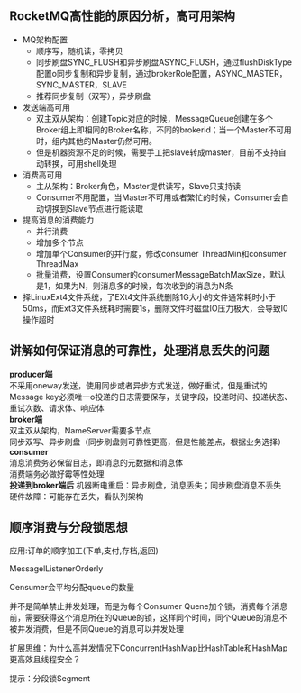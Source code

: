 ## RocketMQ高性能的原因分析，高可用架构
+ MQ架构配置
    + 顺序写，随机读，零拷贝
    + 同步刷盘SYNC_FLUSH和异步刷盘ASYNC_FLUSH，通过flushDiskType配置o同步复制和异步复制，通过brokerRole配置，ASYNC_MASTER，SYNC_MASTER，SLAVE
    + 推荐同步复制（双写），异步刷盘
+ 发送端高可用
  + 双主双从架构：创建Topic对应的时候，MessageQueue创建在多个Broker组上即相同的Broker名称，不同的brokerid；当一个Master不可用时，组内其他的Master仍然可用。
  + 但是机器资源不足的时候，需要手工把slave转成master，目前不支持自动转换，可用shell处理
+ 消费高可用
  + 主从架构：Broker角色，Master提供读写，Slave只支持读
  + Consumer不用配置，当Master不可用或者繁忙的时候，Consumer会自动切换到Slave节点进行能读取
+ 提高消息的消费能力
  + 并行消费
  + 增加多个节点
  + 增加单个Consumer的并行度，修改consumer ThreadMin和consumer ThreadMax
  + 批量消费，设置Consumer的consumerMessageBatchMaxSize，默认是1，如果为N，则消息多的时候，每次收到的消息为N条
+ 择LinuxExt4文件系统，了EXt4文件系统删除1G大小的文件通常耗时小于50ms，而Ext3文件系统耗时需要1s，删除文件时磁盘IO压力极大，会导致I0操作超时

## 讲解如何保证消息的可靠性，处理消息丢失的问题
**producer端**  
不采用oneway发送，使用同步或者异步方式发送，做好重试，但是重试的Message key必须唯一o投递的日志需要保存，关键字段，投递时间、投递状态、重试次数、请求体、响应体  
**broker端**  
双主双从架构，NameServer需要多节点  
同步双写、异步刷盘（同步刷盘则可靠性更高，但是性能差点，根据业务选择）   
**consumer**  
消息消费务必保留目志，即消息的元数据和消息体  
消费端务必做好霉等性处理  
**投递到broker端后**
机器断电重启：异步刷盘，消息丢失；同步刷盘消息不丢失  
硬件故障：可能存在丢失，看队列架构

## 顺序消费与分段锁思想

应用:订单的顺序加工(下单,支付,存档,返回)

MessagelListenerOrderly 

Censumer会平均分配queue的数量

并不是简单禁止并发处理，而是为每个Consumer Quene加个锁，消费每个消息前，需要获得这个消息所在的Queue的锁，这样同个时间，同个Queue的消息不被并发消费，但是不同Queue的消息可以并发处理

扩展思维：为什么高并发情况下ConcurrentHashMap比HashTable和HashMap更高效且线程安全？

提示：分段锁Segment
